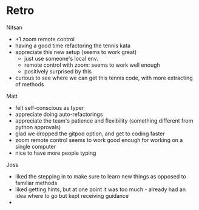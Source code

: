 # Retro

Nitsan
- +1 zoom remote control
- having a good time refactoring the tennis kata
- appreciate this new setup (seems to work great)
  - just use someone's local env.
  - remote control with zoom: seems to work well enough
  - positively surprised by this
- curious to see where we can get this tennis code, with more extracting of methods

Matt
- felt self-conscious as typer
- appreciate doing auto-refactorings
- appreciate the team's patience and flexibility (something different from python approvals)
- glad we dropped the gitpod option, and get to coding faster
- zoom remote control seems to work good enough for working on a single computer
- nice to have more people typing

Joss
- liked the stepping in to make sure to learn new things as opposed to familiar methods
- liked getting hints, but at one point it was too much - already had an idea where to go but kept receiving guidance
- 
